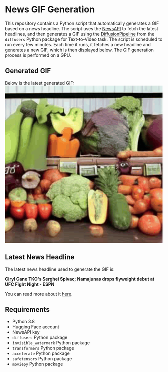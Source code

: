 # News GIF Generation
This repository contains a Python script that automatically generates a GIF based on a news headline. The script uses the [NewsAPI](https://newsapi.org/) to fetch the latest headlines, and then generates a GIF using the [DiffusionPipeline](https://github.com/huggingface/diffusers) from the `diffusers` Python package for Text-to-Video task.
The script is scheduled to run every few minutes. Each time it runs, it fetches a new headline and generates a new GIF, which is then displayed below. The GIF generation process is performed on a GPU.

## Generated GIF
Below is the latest generated GIF:
![Generated GIF](output.gif?raw=true&v=1693794907)

## Latest News Headline
The latest news headline used to generate the GIF is:

**Ciryl Gane TKO's Serghei Spivac; Namajunas drops flyweight debut at UFC Fight Night - ESPN**

You can read more about it [here](https://www.espn.com/mma/story/_/id/38315657/ciryl-gane-tko-serghei-spivac-namajunas-drops-flyweight-debut-ufc-fight-night).

## Requirements
- Python 3.8
- Hugging Face account
- NewsAPI key
- `diffusers` Python package
- `invisible_watermark` Python package
- `transformers` Python package
- `accelerate` Python package
- `safetensors` Python package
- `moviepy` Python package
